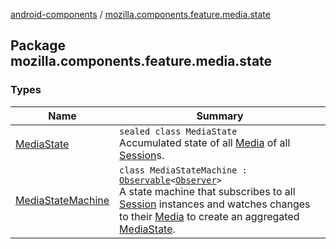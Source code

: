 [android-components](../index.md) / [mozilla.components.feature.media.state](./index.md)

## Package mozilla.components.feature.media.state

### Types

| Name | Summary |
|---|---|
| [MediaState](-media-state/index.md) | `sealed class MediaState`<br>Accumulated state of all [Media](../mozilla.components.concept.engine.media/-media/index.md) of all [Session](../mozilla.components.browser.session/-session/index.md)s. |
| [MediaStateMachine](-media-state-machine/index.md) | `class MediaStateMachine : `[`Observable`](../mozilla.components.support.base.observer/-observable/index.md)`<`[`Observer`](-media-state-machine/-observer/index.md)`>`<br>A state machine that subscribes to all [Session](../mozilla.components.browser.session/-session/index.md) instances and watches changes to their [Media](../mozilla.components.concept.engine.media/-media/index.md) to create an aggregated [MediaState](-media-state/index.md). |
